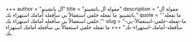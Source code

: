 +++
author = "آل باتشينو"
title = "مقولة آل باتشينو"
description = "مقولة آل باتشينو: ما تفعله خلفي استغفالاً بي سأفعله أمامك استهزاء بك."
quote = '''ما تفعله خلفي استغفالاً بي سأفعله أمامك استهزاء بك.'''
slug = "ما-تفعله-خلفي-استغفالاً-بي-سأفعله-أمامك-استهزاء-بك"
+++
ما تفعله خلفي استغفالاً بي سأفعله أمامك استهزاء بك.

